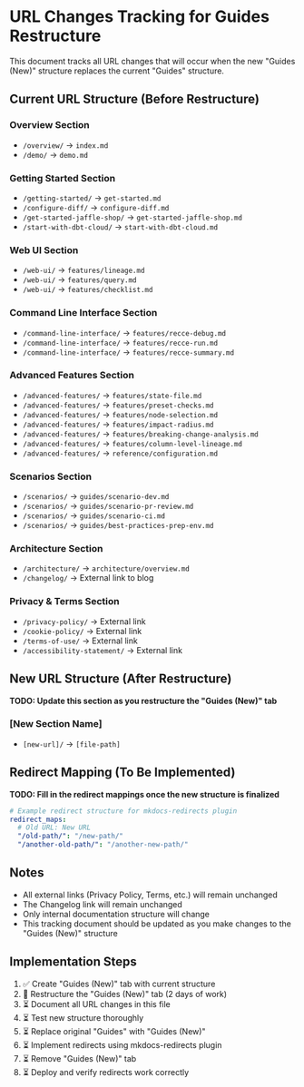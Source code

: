 # URL Changes Tracking for Guides Restructure

This document tracks all URL changes that will occur when the new "Guides (New)" structure replaces the current "Guides" structure.

## Current URL Structure (Before Restructure)

### Overview Section
- `/overview/` → `index.md`
- `/demo/` → `demo.md`

### Getting Started Section
- `/getting-started/` → `get-started.md`
- `/configure-diff/` → `configure-diff.md`
- `/get-started-jaffle-shop/` → `get-started-jaffle-shop.md`
- `/start-with-dbt-cloud/` → `start-with-dbt-cloud.md`

### Web UI Section
- `/web-ui/` → `features/lineage.md`
- `/web-ui/` → `features/query.md`
- `/web-ui/` → `features/checklist.md`

### Command Line Interface Section
- `/command-line-interface/` → `features/recce-debug.md`
- `/command-line-interface/` → `features/recce-run.md`
- `/command-line-interface/` → `features/recce-summary.md`

### Advanced Features Section
- `/advanced-features/` → `features/state-file.md`
- `/advanced-features/` → `features/preset-checks.md`
- `/advanced-features/` → `features/node-selection.md`
- `/advanced-features/` → `features/impact-radius.md`
- `/advanced-features/` → `features/breaking-change-analysis.md`
- `/advanced-features/` → `features/column-level-lineage.md`
- `/advanced-features/` → `reference/configuration.md`

### Scenarios Section
- `/scenarios/` → `guides/scenario-dev.md`
- `/scenarios/` → `guides/scenario-pr-review.md`
- `/scenarios/` → `guides/scenario-ci.md`
- `/scenarios/` → `guides/best-practices-prep-env.md`

### Architecture Section
- `/architecture/` → `architecture/overview.md`
- `/changelog/` → External link to blog

### Privacy & Terms Section
- `/privacy-policy/` → External link
- `/cookie-policy/` → External link
- `/terms-of-use/` → External link
- `/accessibility-statement/` → External link

## New URL Structure (After Restructure)

**TODO: Update this section as you restructure the "Guides (New)" tab**

### [New Section Name]
- `[new-url]/` → `[file-path]`

## Redirect Mapping (To Be Implemented)

**TODO: Fill in the redirect mappings once the new structure is finalized**

```yaml
# Example redirect structure for mkdocs-redirects plugin
redirect_maps:
  # Old URL: New URL
  "/old-path/": "/new-path/"
  "/another-old-path/": "/another-new-path/"
```

## Notes

- All external links (Privacy Policy, Terms, etc.) will remain unchanged
- The Changelog link will remain unchanged
- Only internal documentation structure will change
- This tracking document should be updated as you make changes to the "Guides (New)" structure

## Implementation Steps

1. ✅ Create "Guides (New)" tab with current structure
2. 🔄 Restructure the "Guides (New)" tab (2 days of work)
3. ⏳ Document all URL changes in this file
4. ⏳ Test new structure thoroughly
5. ⏳ Replace original "Guides" with "Guides (New)"
6. ⏳ Implement redirects using mkdocs-redirects plugin
7. ⏳ Remove "Guides (New)" tab
8. ⏳ Deploy and verify redirects work correctly
